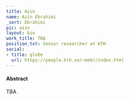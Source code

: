 ```yaml
---
title: Azin
name: Azin Ebrahimi
_sort: Ebrahimi
pic: azin
layout: bio
work_title: TBA
position_txt: Senior researcher at KTH
social:
- title: globe
  url: https://people.kth.se/~mebr/index.html
---
```


#### Abstract
TBA
